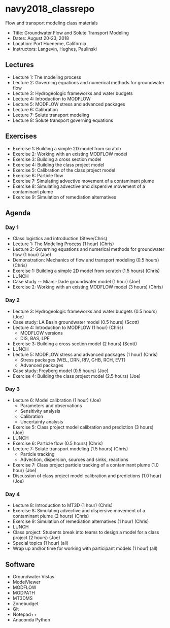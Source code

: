 # navy2018_classrepo
Flow and transport modeling class materials

* Title: Groundwater Flow and Solute Transport Modeling 
* Dates: August 20-23, 2018
* Location: Port Hueneme, California
* Instructors: Langevin, Hughes, Paulinski

## Lectures
* Lecture 1: The modeling process
* Lecture 2: Governing equations and numerical methods for groundwater flow
* Lecture 3: Hydrogeologic frameworks and water budgets
* Lecture 4: Introduction to MODFLOW
* Lecture 5: MODFLOW stress and advanced packages
* Lecture 6: Calibration
* Lecture 7: Solute transport modeling
* Lecture 8: Solute transport governing equations

## Exercises
* Exercise 1: Building a simple 2D model from scratch
* Exercise 2: Working with an existing MODFLOW model
* Exercise 3: Building a cross section model
* Exercise 4: Building the class project model
* Exercise 5: Calibration of the class project model
* Exercise 6: Particle flow
* Exercise 7: Simulating advective movement of a contaminant plume
* Exercise 8: Simulating advective and dispersive movement of a contaminant plume
* Exercise 9: Simulation of remediation alternatives

## Agenda

### Day 1
* Class logistics and introduction (Steve/Chris)
* Lecture 1: The Modeling Process (1 hour) (Chris)
* Lecture 2: Governing equations and numerical methods for groundwater flow (1 hour) (Joe)
* Demonstration: Mechanics of flow and transport modeling (0.5 hours) (Chris)
* Exercise 1: Building a simple 2D model from scratch (1.5 hours) (Chris)
* LUNCH
* Case study -- Miami-Dade groundwater model (1 hour) (Joe)
* Exercise 2: Working with an existing MODFLOW model (3 hours) (Chris)

### Day 2
* Lecture 3: Hydrogeologic frameworks and water budgets (0.5 hours) (Joe)
* Case study: LA Basin groundwater model (0.5 hours) (Scott)
* Lecture 4: Introduction to MODFLOW (1 hour) (Chris)
  * MODFLOW versions
  * DIS, BAS, LPF
* Exercise 3: Building a cross section model (2 hours) (Scott)
* LUNCH
* Lecture 5: MODFLOW stress and advanced packages (1 hour) (Chris)
  * Stress packages (WEL, DRN, RIV, GHB, RCH, EVT)
  * Advanced packages
* Case study: Freyberg model (0.5 hours) (Joe)
* Exercise 4: Building the class project model (2.5 hours) (Joe)

### Day 3
* Lecture 6: Model calibration (1 hour) (Joe)
  * Parameters and observations
  * Sensitivity analysis
  * Calibration
  * Uncertainty analysis
* Exercise 5: Class project model calibration and prediction (3 hours) (Joe)
* LUNCH
* Exercise 6: Particle flow (0.5 hours) (Chris)
* Lecture 7: Solute transport modeling (1.5 hours) (Chris)
  * Particle tracking
  * Advection, dispersion, sources and sinks, reactions
* Exercise 7: Class project particle tracking of a contaminant plume (1.0 hour) (Joe)
* Discussion of class project model calibration and predictions (1.0 hour) (Joe)

### Day 4
* Lecture 8: Introduction to MT3D (1 hour) (Chris)
* Exercise 8: Simulating advective and dispersive movement of a contaminant plume (2 hours) (Chris)
* Exercise 9: Simulation of remediation alternatives (1 hour) (Chris)
* LUNCH
* Class project: Students break into teams to design a model for a class project (2 hours) (Joe)
* Special topics (1 hour) (all)
* Wrap up and/or time for working with participant models (1 hour) (all)

## Software
* Groundwater Vistas
* ModelViewer
* MODFLOW
* MODPATH
* MT3DMS
* Zonebudget
* Git
* Notepad++
* Anaconda Python
